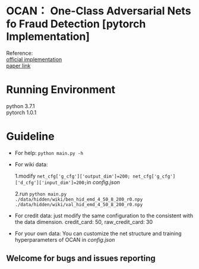  # OCAN： One-Class Adversarial Nets fo Fraud Detection [pytorch Implementation]
 Reference:  
 [official implementation](https://github.com/PanpanZheng/OCAN)  
 [paper link](https://arxiv.org/pdf/1803.01798.pdf)

 # Running Environment
 python 3.7.1  
 pytorch 1.0.1

 # Guideline
 + For help: `python main.py -h`
 + For wiki data:

    1.modify `net_cfg['g_cfg']['output_dim']=200; net_cfg['g_cfg']['d_cfg']['input_dim']=200;`in _config.json_ 

    2.run `python main.py ./data/hidden/wiki/ben_hid_emd_4_50_8_200_r0.npy ./data/hidden/wiki/val_hid_emd_4_50_8_200_r0.npy`
 + For credit data: just modify the same configuration to the consistent with the data dimension. credit_card: 50, raw_credit_card: 30

 + For your own data: You can customize the net structure and training hyperparameters of OCAN in _config.json_

 

## Welcome for bugs and issues reporting
